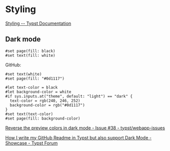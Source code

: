 # Styling
[Styling -- Typst Documentation](https://typst.app/docs/reference/styling/)

## Dark mode

```typst
#set page(fill: black)
#set text(fill: white)
```
GitHub:
```typst
#set text(white)
#set page(fill: "#0d1117")
```
```typst
#let text-color = black
#let background-color = white
#if sys.inputs.at("theme", default: "light") == "dark" {
  text-color = rgb(240, 246, 252)
  background-color = rgb("#0d1117")
}
#set text(text-color)
#set page(fill: background-color)
```

[Reverse the preview colors in dark mode - Issue #38 - typst/webapp-issues](https://github.com/typst/webapp-issues/issues/38)

[How I write my GitHub Readme in Typst but also support Dark Mode - Showcase - Typst Forum](https://forum.typst.app/t/how-i-write-my-github-readme-in-typst-but-also-support-dark-mode/2311)
